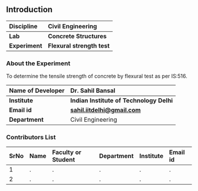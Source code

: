 ## Introduction


<b>Discipline | <b>Civil Engineering
:--|:--|
<b> Lab | <b> Concrete Structures
<b> Experiment|     <b> Flexural strength test

### About the Experiment 

To determine the tensile strength of concrete by flexural test as per IS:516.

<b>Name of Developer | <b> Dr. Sahil Bansal 
:--|:--|
<b> Institute | <b>  Indian Institute of Technology Delhi
<b> Email id|     <b>  sahil.iitdelhi@gmail.com
<b> Department |  Civil Engineering

### Contributors List

SrNo | Name | Faculty or Student | Department| Institute | Email id
:--|:--|:--|:--|:--|:--|
1 | . | . | . | . | .
2 | . | . | . | . | .
